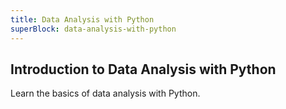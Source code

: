 ```yaml
---
title: Data Analysis with Python
superBlock: data-analysis-with-python
---
```


## Introduction to Data Analysis with Python

Learn the basics of data analysis with Python.
